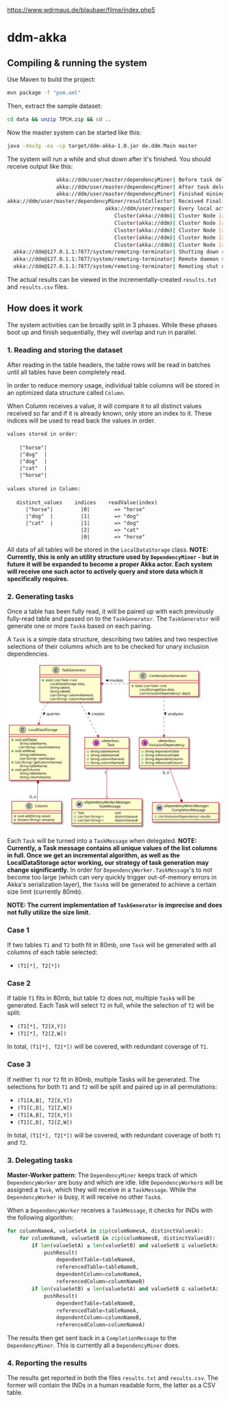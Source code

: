 https://www.wdrmaus.de/blaubaer/filme/index.php5


# ddm-akka

## Compiling & running the system

Use Maven to build the project:

```sh
mvn package -f "pom.xml"
```

Then, extract the sample dataset:

```sh
cd data && unzip TPCH.zip && cd ..
```

Now the master system can be started like this:

```sh
java -Xmx3g -ea -cp target/ddm-akka-1.0.jar de.ddm.Main master
```

The system will run a while and shut down after it's finished. You  should receive output like this:

```sh
                akka://ddm/user/master/dependencyMiner| Before task delegation: 0 unassigned tasks
                akka://ddm/user/master/dependencyMiner| After task delegation: 0 unassigned tasks
                akka://ddm/user/master/dependencyMiner| Finished mining within 154548 ms!
akka://ddm/user/master/dependencyMiner/resultCollector| Received FinalizeMessage!
                                akka://ddm/user/reaper| Every local actor has been reaped. Terminating the actor system...
                                   Cluster(akka://ddm)| Cluster Node [akka://ddm@127.0.1.1:7877] - Marked address [akka://ddm@127.0.1.1:7877] as [Leaving]
                                   Cluster(akka://ddm)| Cluster Node [akka://ddm@127.0.1.1:7877] - Leader is moving node [akka://ddm@127.0.1.1:7877] to [Exiting]
                                   Cluster(akka://ddm)| Cluster Node [akka://ddm@127.0.1.1:7877] - Exiting completed
                                   Cluster(akka://ddm)| Cluster Node [akka://ddm@127.0.1.1:7877] - Shutting down...
                                   Cluster(akka://ddm)| Cluster Node [akka://ddm@127.0.1.1:7877] - Successfully shut down
  akka://ddm@127.0.1.1:7877/system/remoting-terminator| Shutting down remote daemon.
  akka://ddm@127.0.1.1:7877/system/remoting-terminator| Remote daemon shut down; proceeding with flushing remote transports.
  akka://ddm@127.0.1.1:7877/system/remoting-terminator| Remoting shut down.
```

The actual results can be viewed in the incrementally-created `results.txt` and `results.csv` files.

## How does it work

The system activities can be broadly split in 3 phases. While these phases boot up and finish sequentially, they will overlap and run in parallel.

### 1. Reading and storing the dataset

After reading in the table headers, the table rows will be read in batches until all tables have been completely read.

In order to reduce memory usage, individual table columns will be stored in an optimized data structure called `Column`.

When Column receives a value, it will compare it to all distinct values received so far and if it is already known, only store an index to it. These indices will be used to read back the values in order. 

```
values stored in order:

    |"horse"|
    |"dog"  |
    |"dog"  |
    |"cat"  |
    |"horse"|

values stored in Column:

   distinct_values    indices    readValue(index)
      |"horse"|         |0|        => "horse"
      |"dog"  |         |1|        => "dog"
      |"cat"  |         |1|        => "dog"
                        |2|        => "cat"
                        |0|        => "horse"

```

All data of all tables will be stored in the `LocalDataStorage` class. __NOTE: Currently, this is only an utility structure used by `DependencyMiner` - but in future it will be expanded to become a proper Akka actor. Each system will receive one such actor to actively query and store data which it specifically requires.__

### 2. Generating tasks

Once a table has been fully read, it will be paired up with each previously fully-read table and passed on to the `TaskGenerator`. The `TaskGenerator` will generate one or more `Task`s based on each pairing.

A `Task` is a simple data structure, describing two tables and two respective selections of their columns which are to be checked for unary inclusion dependencies. 

![](./docs/structures.svg)

Each `Task` will be turned into a `TaskMessage` when delegated. __NOTE: Currently, a Task message contains all unique values of the list columns in full. Once we get an incremental algorithm, as well as the LocalDataStorage actor working, our strategy of task generation may change significantly.__
In order for `DependencyWorker.TaskMessage`'s to not become too large (which can very quickly trigger out-of-memory errors in Akka's serialization layer), the `Task`s will be generated to achieve a certain size limit (currently 80mb).

__NOTE: The current implementation of `TaskGenerator` is imprecise and does not fully utilize the size limit.__

### Case 1

If two tables `T1` and `T2` both fit in 80mb, one `Task` will be generated with all columns of each table selected:

* `(T1[*], T2[*])`

### Case 2

If table `T1` fits in 80mb, but table `T2` does not, multiple `Task`s will be generated. Each Task will select `T2` in full, while the selection of `T2` will be split: 

* `(T1[*], T2[X,Y])`
* `(T1[*], T2[Z,W])`

In total, `(T1[*], T2[*])` will be covered, with redundant coverage of `T1`.

### Case 3

If neither `T1` nor `T2` fit in 80mb, multiple Tasks will be generated. The selections for both `T1` and `T2` will be split and paired up in all permutations:

* `(T1[A,B], T2[X,Y])`
* `(T1[C,D], T2[Z,W])`
* `(T1[A,B], T2[X,Y])`
* `(T1[C,D], T2[Z,W])`

In total, `(T1[*], T2[*])` will be covered, with redundant coverage of both `T1` and `T2`.

### 3. Delegating tasks

__Master-Worker pattern__: The `DependencyMiner` keeps track of which `DependencyWorker` are busy and which are idle. Idle `DependencyWorker`s will be assigned a `Task`, which they will receive in a `TaskMessage`. While the `DependencyWorker` is busy, it will receive no other `Task`s.

When a `DependencyWorker` receives a `TaskMessage`, it checks for INDs with the following algorithm:

```python
for columnNameA, valueSetA in zip(columNamesA, distinctValuesA):
    for columnNameB, valueSetB in zip(columNamesB, distinctValuesB):
        if len(valueSetA) ≤ len(valueSetB) and valueSetB ⊆ valueSetA:
            pushResult(
                dependentTable=tableNameA,
                referencedTable=tableNameB,
                dependentColumn=columnNameA,
                referencedColumn=columnNameB)
        if len(valueSetB) ≤ len(valueSetA) and valueSetB ⊆ valueSetA:
            pushResult(
                dependentTable=tableNameB,
                referencedTable=tableNameA,
                dependentColumn=columnNameB,
                referencedColumn=columnNameA)
```

The results then get sent back in a `CompletionMessage` to the `DependencyMiner`. This is currently all a `DependencyMiner` does.

### 4. Reporting the results

The results get reported in both the files `results.txt` and `results.csv`. The former will contain the INDs in a human readable form, the latter as a CSV table.


[`Column`]: ./src/main/java/de/ddm/structures/Column.java
[`LocalDataStorage`]: ./src/main/java/de/ddm/structures/LocalDataStorage.java
[`Task`]: ./src/main/java/de/ddm/structures/Task.java
[`TaskGenerator`]: ./src/main/java/de/ddm/structures/TaskGenerator.java
[`DependencyMiner`]: ./src/main/java/de/ddm/actors/profiling/DependencyMiner.java
[`DependencyWorker`]: ./src/main/java/de/ddm/actors/profiling/DependencyWorker.java
